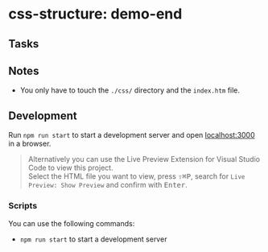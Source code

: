 # css-structure: demo-end

<!--

Describe the exercise in a few sentences. E.g.:

This challenge offers a simple static website. Let's make it more gorgeous with HTML and CSS!

-->

## Tasks

<!--

Explaining the task in detail. E.g.:

Build a personal website according to the ![wireframe](). Use the following hints as guidelines:

- Hint 1
- Hint 2
- ...

Switch to the `./index.html` file and make something great happen!

-->

## Notes

- You only have to touch the `./css/` directory and the `index.htm` file.

## Development

Run `npm run start` to start a development server and open [localhost:3000](http://localhost:3000) in a browser.

> Alternatively you can use the Live Preview Extension for Visual Studio Code to view this project.  
> Select the HTML file you want to view, press <kbd>⇧</kbd><kbd>⌘</kbd><kbd>P</kbd>, search for `Live Preview: Show Preview` and confirm with <kbd>Enter</kbd>.

### Scripts

You can use the following commands:

- `npm run start` to start a development server
